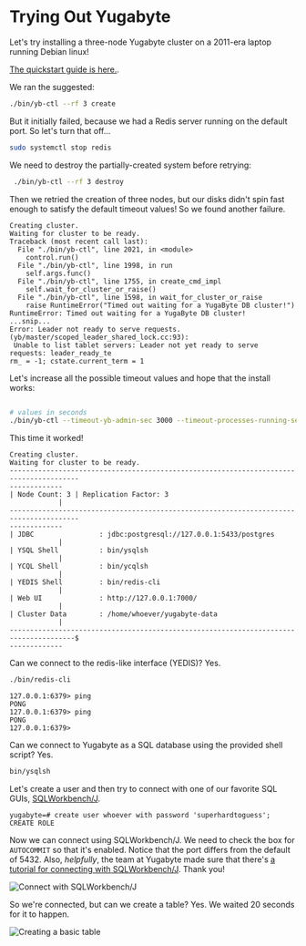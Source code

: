 # Trying Out Yugabyte

Let's try installing a three-node Yugabyte cluster on a 2011-era laptop running Debian linux!

[The quickstart guide is here.](https://docs.yugabyte.com/latest/quick-start/create-local-cluster/linux/#create-a-3-node-cluster-with-rf-of-3).

We ran the suggested:

```sh
./bin/yb-ctl --rf 3 create
```

But it initially failed, because we had a Redis server running on the default port.  So let's turn that off...

```sh
sudo systemctl stop redis
```

We need to destroy the partially-created system before retrying:

```sh
 ./bin/yb-ctl --rf 3 destroy
 ```

Then we retried the creation of three nodes, but our disks didn't spin fast enough to satisfy the default timeout values!  So we found another failure.

```text
Creating cluster.
Waiting for cluster to be ready.
Traceback (most recent call last):
  File "./bin/yb-ctl", line 2021, in <module>
    control.run()
  File "./bin/yb-ctl", line 1998, in run
    self.args.func()
  File "./bin/yb-ctl", line 1755, in create_cmd_impl
    self.wait_for_cluster_or_raise()
  File "./bin/yb-ctl", line 1598, in wait_for_cluster_or_raise
    raise RuntimeError("Timed out waiting for a YugaByte DB cluster!")
RuntimeError: Timed out waiting for a YugaByte DB cluster!
...snip...
Error: Leader not ready to serve requests. (yb/master/scoped_leader_shared_lock.cc:93):
 Unable to list tablet servers: Leader not yet ready to serve requests: leader_ready_te
rm_ = -1; cstate.current_term = 1
```

Let's increase all the possible timeout values and hope that the install works:

```sh

# values in seconds
./bin/yb-ctl --timeout-yb-admin-sec 3000 --timeout-processes-running-sec 3000 --rf 3 create
```

This time it worked!

```text
Creating cluster.
Waiting for cluster to be ready.
---------------------------------------------------------------------------------------
-------------
| Node Count: 3 | Replication Factor: 3
            |
---------------------------------------------------------------------------------------
-------------
| JDBC                : jdbc:postgresql://127.0.0.1:5433/postgres
            |
| YSQL Shell          : bin/ysqlsh
            |
| YCQL Shell          : bin/ycqlsh
            |
| YEDIS Shell         : bin/redis-cli
            |
| Web UI              : http://127.0.0.1:7000/
            |
| Cluster Data        : /home/whoever/yugabyte-data
            |
--------------------------------------------------------------------------------------$
-------------
```

Can we connect to the redis-like interface (YEDIS)? Yes.

```sh
./bin/redis-cli
```

```text
127.0.0.1:6379> ping
PONG
127.0.0.1:6379> ping
PONG
127.0.0.1:6379>
```

Can we connect to Yugabyte as a SQL database using the provided shell script?  Yes.

```sh
bin/ysqlsh
```

Let's create a user and then try to connect with one of our favorite SQL GUIs, [SQLWorkbench/J](http://www.sql-workbench.eu/index.html).

```text
yugabyte=# create user whoever with password 'superhardtoguess';
CREATE ROLE
```

Now we can connect using SQLWorkbench/J. We need to check the box for `AUTOCOMMIT` so that it's enabled.  Notice that the port differs from the default of 5432.  Also, _helpfully_, the team at Yugabyte made sure that there's [a tutorial for connecting with SQLWorkbench/J](https://docs.yugabyte.com/latest/tools/sql-workbench/).  Thank you!

![Connect with SQLWorkbench/J](https://user-images.githubusercontent.com/38859656/87455428-6f0b3c00-c5d3-11ea-8596-f787264d7322.png)

So we're connected, but can we create a table? Yes. We waited 20 seconds for it to happen.

![Creating a basic table](https://user-images.githubusercontent.com/38859656/87456320-bba34700-c5d4-11ea-8f67-12d5e589078c.png)


